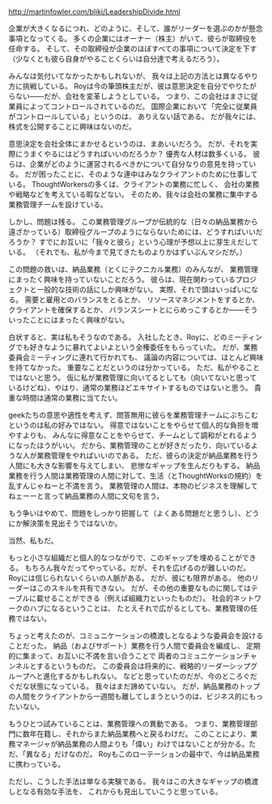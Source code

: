 http://martinfowler.com/bliki/LeadershipDivide.html

企業が大きくなるにつれ、どのように、そして、誰がリーダーを選ぶのかが懸念事項となってくる。
多くの企業にはオーナー（株主）がいて、彼らが取締役を任命する。
そして、その取締役が企業のほぼすべての事項について決定を下す（少なくとも彼ら自身がやることくらいは自分達で考えるだろう）。

みんなは気付いてなかったかもしれないが、
我々は上記の方法とは異なるやり方に挑戦している。
Royは今の筆頭株主だが、彼は意思決定を自分でやりたがらない——だが、会社を変革しようとしている。
つまり、この会社はまさに従業員によってコントロールされているのだ。
国際企業において「完全に従業員がコントロールしている」というのは、
ありえない話である。
だが我々には、株式を公開することに興味はないのだ。

意思決定を会社全体にまかせるというのは、まあいいだろう。
だが、それを実際にうまくやるにはどうすればいいのだろうか？
優秀な人材は数多くいる。
彼らは、企業がどのように運営されるべきかについて自分なりの意見を持っている。
だが困ったことに、そのような連中はみなクライアントのために仕事している。
ThoughtWorkersの多くは、クライアントの業務に忙しく、
会社の業務や戦略などを考えている暇などない。
そのため、我々は会社の業務に集中する業務管理チームを設けている。

しかし、問題は残る。
この業務管理グループが伝統的な（日々の納品業務から遠ざかっている）取締役グループのようにならないためには、どうすればいいだろうか？
すでにお互いに「我々と彼ら」という心理が予想以上に芽生えだしている。
（それでも、私が今まで見てきたものよりかはずいぶんマシだが。）

この問題の救いは、納品業務（とくにテクニカル業務）のみんなが、
業務管理にまったく興味を持っていないことだろう。
彼らは、現在関わっているプロジェクトと一般的な技術の話にしか興味がない。
実際、それで頭はいっぱいになる。
需要と雇用とのバランスをとるとか、
リソースマネジメントをするとか、
クライアントを確保するとか、
バランスシートとにらめっこするとか——そういったことにはまったく興味がない。

白状すると、実は私もそうなのである。
入社したとき、Royに、どのミーティングでも好きなように暴れてよいよという全権委任をもらっていた。
だが、業務委員会ミーティングに連れて行かれても、
議論の内容については、ほとんど興味を持てなかった。
重要なことだというのは分かっている。
ただ、私がやることではないと思う。
仮に私が業務管理に向いてるとしても（向いてないと思っているけどね）、やはり、通常の業務ほどエキサイトするものではないと思う。
貴重な時間は通常の業務に当てたい。

geekたちの意思や適性を考えず、問答無用に彼らを業務管理チームにぶちこむというのは私の好みではない。
得意ではないことをやらせて個人的な負担を増やすよりも、
みんなに得意なことをやらせて、チームとして調和がとれるようになったほうがいい。
だから、業務管理のことが好きだったり、向いているような人が業務管理をやればいいのである。
ただ、彼らの決定が納品業務を行う人間にも大きな影響を与えてしまい、
悲惨なギャップを生んだりもする。
納品業務を行う人間は業務管理の人間に対して、生活（とThoughtWorksの規約）を乱すんじゃねーと不満を言う。
業務管理の人間は、本物のビジネスを理解してねェーーと言って納品業務の人間に文句を言う。

もう争いはやめて、問題をしっかり把握して（よくある問題だと思うし）、どうにか解決策を見出そうではないか。

当然、私もだ。

もっと小さな組織だと個人的なつながりで、このギャップを埋めることができる。
もちろん我々だってやっている。だが、それを広げるのが難しいのだ。
Royには信じられないくらいの人脈がある。
だが、彼にも限界がある。
他のリーダーはこのスキルを共有できない。
だが、その他の重要なものに関してはテーブルに載せることができる（例えば組織力といったものだ）。
社会的ネットワークのハブになるということは、
たとえそれで広がるとしても、業務管理の任務ではない。

ちょっと考えたのが、コミュニケーションの橋渡しとなるような委員会を設けることだった。
納品（およびサポート）業務を行う人間で委員会を編成し、
定期的に集まって、お互いに不満を言い合うことで
両者のコミュニケーションチャンネルとするというものだ。
この委員会は将来的に、戦略的リーダーシップグループへと進化するかもしれない。
などと思っていたのだが、今のところぐだぐだな状態になっている。
我々はまだ諦めていない。
だが、納品業務のトップの人間をクライアントから一週間も離してしまうというのは、ビジネス的にもったいない。

もうひとつ試みていることは、業務管理への異動である。
つまり、業務管理部門に数年在籍し、それからまた納品業務へと戻るわけだ。
このことにより、業務マネージャが納品業務の人間よりも「偉い」わけではないことが分かる。ただ、「異なる」だけなのだ。
Royもこのローテーションの最中で、今は納品業務に携わっている。

ただし、こうした手法は単なる実験である。
我々はこの大きなギャップの橋渡しとなる有効な手法を、
これからも見出していこうと思っている。
